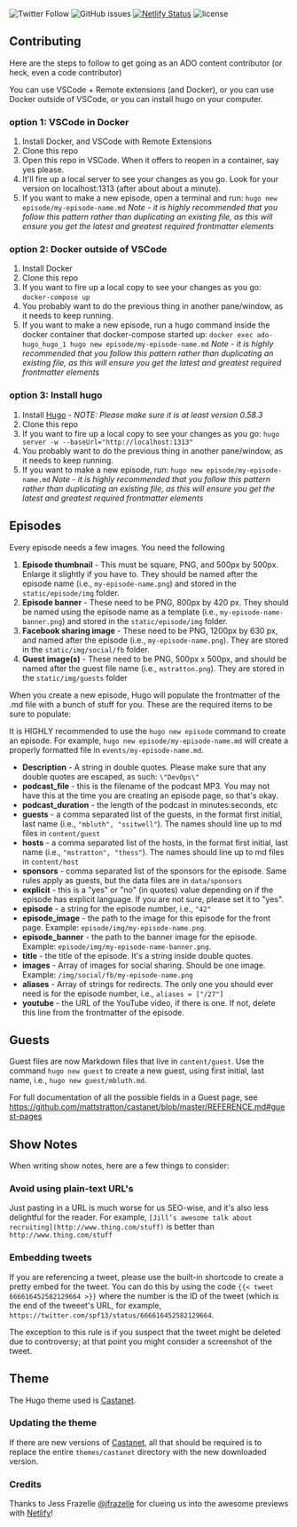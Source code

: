 
![Twitter Follow](https://img.shields.io/twitter/follow/arresteddevops.svg?style=social&logo=twitter&label=Follow)
![GitHub issues](https://img.shields.io/github/issues-raw/badges/shields.svg)
[![Netlify Status](https://api.netlify.com/api/v1/badges/341145e6-bd9e-4c22-ad6a-3446684e7868/deploy-status)](https://app.netlify.com/sites/arrested-devops/deploys)
![license](https://img.shields.io/github/license/mashape/apistatus.svg)

## Contributing

Here are the steps to follow to get going as an ADO content contributor (or heck, even a code contributor)

You can use VSCode + Remote extensions (and Docker), or you can use Docker outside of VSCode, or
you can install hugo on your computer.

### option 1: VSCode in Docker
1. Install Docker, and VSCode with Remote Extensions
2. Clone this repo
3. Open this repo in VSCode. When it offers to reopen in a container, say yes please.
3. It'll fire up a local server to see your changes as you go. Look for
your version on localhost:1313 (after about about a minute).
5. If you want to make a new episode, open a terminal and run: `hugo new episode/my-episode-name.md` *Note - it is highly recommended that you follow this pattern rather than duplicating an existing file, as this will ensure you get the latest and greatest required frontmatter elements*

### option 2: Docker outside of VSCode
1. Install Docker
2. Clone this repo
3. If you want to fire up a local copy to see your changes as you go: `docker-compose up`
4. You probably want to do the previous thing in another pane/window, as it needs to keep running.
5. If you want to make a new episode, run a hugo command inside the docker container
 that docker-compose started up: `docker exec ado-hugo_hugo_1 hugo new episode/my-episode-name.md` *Note - it is highly recommended that you follow this pattern rather than duplicating an existing file, as this will ensure you get the latest and greatest required frontmatter elements*

### option 3: Install hugo
1.  Install [Hugo](http://gohugo.io) - *NOTE: Please make sure it is at least version 0.58.3*
2. Clone this repo
3. If you want to fire up a local copy to see your changes as you go: `hugo server -w --baseUrl="http://localhost:1313"`
4. You probably want to do the previous thing in another pane/window, as it needs to keep running.
5. If you want to make a new episode, run: `hugo new episode/my-episode-name.md` *Note - it is highly recommended that you follow this pattern rather than duplicating an existing file, as this will ensure you get the latest and greatest required frontmatter elements*

## Episodes

Every episode needs a few images. You need the following

1. **Episode thumbnail** - This must be square, PNG, and 500px by 500px. Enlarge it slightly if you have to. They should be named after the episode name (i.e., `my-episode-name.png`) and stored in the `static/episode/img` folder.
2. **Episode banner** - These need to be PNG, 800px by 420 px. They should be named using the episode name as a template (i.e., `my-episode-name-banner.png`) and stored in the `static/episode/img` folder.
3. **Facebook sharing image** - These need to be PNG, 1200px by 630 px, and named after the episode (i.e., `my-episode-name.png`). They are stored in the `static/img/social/fb` folder.
4. **Guest image(s)** - These need to be PNG, 500px x 500px, and should be named after the guest  file name (i.e., `mstratton.png`). They are stored in the `static/img/guests` folder

When you create a new episode, Hugo will populate the frontmatter of the .md file with a bunch of stuff for you. These are the required items to be sure to populate:

It is HIGHLY recommended to use the `hugo new episode` command to create an episode. For example, `hugo new episode/my-episode-name.md` will create a properly formatted file in `events/my-episode-name.md`.

* **Description** - A string in double quotes. Please make sure that any double quotes are escaped, as such: `\"DevOps\"`
* **podcast_file** - this is the filename of the podcast MP3. You may not have this at the time you are creating an episode page, so that's okay.
* **podcast_duration** - the length of the podcast in minutes:seconds, etc
* **guests** - a comma separated list of the guests, in the format first initial, last name (i.e., `"mbluth", "ssitwell"`). The names should line up to md files in `content/guest`
* **hosts** - a comma separated list of the hosts, in the format first initial, last name (i.e., `"mstratton", "thess"`). The names should line up to md files in `content/host`
* **sponsors** - comma separated list of the sponsors for the episode. Same rules apply as guests, but the data files are in `data/sponsors`
* **explicit** - this is a "yes" or "no" (in quotes) value depending on if the episode has explicit language. If you are not sure, please set it to "yes".
* **episode** - a string for the episode number, i.e., `"42"`
* **episode_image** - the path to the image for this episode for the front page. Example: `episode/img/my-episode-name.png`.
* **episode_banner** - the path to the banner image for the episode. Example: `episode/img/my-episode-name-banner.png`.
* **title** - the title of the episode. It's a string inside double quotes.
* **images** - Array of images for social sharing. Should be one image. Example: `/img/social/fb/my-episode-name.png`
* **aliases** - Array of strings for redirects. The only one you should ever need is for the episode number, i.e., `aliases = ["/27"]`
* **youtube** - the URL of the YouTube video, if there is one. If not, delete this line from the frontmatter of the episode.

## Guests
Guest files are now Markdown files that live in `content/guest`. Use the command `hugo new guest` to create a new guest, using first initial, last name, i.e., `hugo new guest/mbluth.md`.

For full documentation of all the possible fields in a Guest page, see https://github.com/mattstratton/castanet/blob/master/REFERENCE.md#guest-pages

## Show Notes

When writing show notes, here are a few things to consider:

### Avoid using plain-text URL's
Just pasting in a URL is much worse for us SEO-wise, and it's also less delightful for the reader. For example, `[Jill’s awesome talk about recruiting](http://www.thing.com/stuff)` is better than `http://www.thing.com/stuff`

### Embedding tweets
If you are referencing a tweet, please use the built-in shortcode to create a pretty embed for the tweet. You can do this by using the code `{{< tweet 666616452582129664 >}}` where the number is the ID of the tweet (which is the end of the tweeet's URL, for example, `https://twitter.com/spf13/status/666616452582129664`.

The exception to this rule is if you suspect that the tweet might be deleted due to controversy; at that point you might consider a screenshot of the tweet.

## Theme

The Hugo theme used is [Castanet](https://www.github.com/mattstratton/castanet).

### Updating the theme

If there are new versions of [Castanet](https://www.github.com/mattstratton/castanet), all that should be required is to replace the entire `themes/castanet` directory with the new downloaded version.


### Credits

Thanks to Jess Frazelle [@jfrazelle](https://github.com/jfrazelle) for clueing us into the awesome previews with [Netlify](https://www.netlify.com)!

